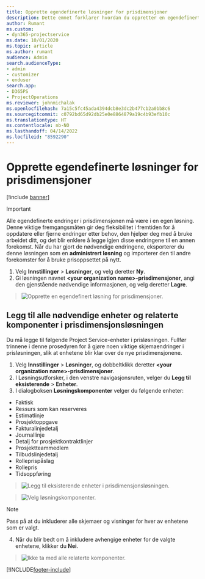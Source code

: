 ```yaml
---
title: Opprette egendefinerte løsninger for prisdimensjoner
description: Dette emnet forklarer hvordan du oppretter en egendefinert løsning når du oppretter egendefinerte prisdimensjoner.
author: Rumant
ms.custom:
- dyn365-projectservice
ms.date: 10/01/2020
ms.topic: article
ms.author: rumant
audience: Admin
search.audienceType:
- admin
- customizer
- enduser
search.app:
- D365PS
- ProjectOperations
ms.reviewer: johnmichalak
ms.openlocfilehash: 7a15c5fc45ada4394dcb8e3dc2b477cb2a0bb8c6
ms.sourcegitcommit: c0792bd65d92db25e0e8864879a19c4b93efb10c
ms.translationtype: HT
ms.contentlocale: nb-NO
ms.lasthandoff: 04/14/2022
ms.locfileid: "8592290"
---
```

# <a name="create-custom-solutions-for-pricing-dimensions"></a>Opprette egendefinerte løsninger for prisdimensjoner

[!include [banner](../includes/psa-now-project-operations.md)]

> [!IMPORTANT]
> Alle egendefinerte endringer i prisdimensjonen må være i en egen løsning. Denne viktige fremgangsmåten gir deg fleksibilitet i fremtiden for å oppdatere eller fjerne endringer etter behov, den hjelper deg med å bruke arbeidet ditt, og det blir enklere å legge igjen disse endringene til en annen forekomst. Når du har gjort de nødvendige endringene, eksporterer du denne løsningen som en **administrert løsning** og importerer den til andre forekomster for å bruke prisoppsettet på nytt.

1. Velg **Innstillinger** > **Løsninger**, og velg deretter **Ny**. 
2. Gi løsningen navnet **\<your organization name>-prisdimensjoner**, angi den gjenstående nødvendige informasjonen, og velg deretter **Lagre**.

> ![Opprette en egendefinert løsning for prisdimensjoner.](media/Creation-of-custom-pricing-dimension-solution.PNG)
  
## <a name="add-all-required-entities-and-related-components-to-the-pricing-dimension-solution"></a>Legg til alle nødvendige enheter og relaterte komponenter i prisdimensjonsløsningen
Du må legge til følgende Project Service-enheter i prisløsningen. Fullfør trinnene i denne prosedyren for å gjøre noen viktige skjemaendringer i prisløsningen, slik at enhetene blir klar over de nye prisdimensjonene.

1. Velg **Innstillinger** > **Løsninger**, og dobbeltklikk deretter **\<your organization name>-prisdimensjoner**. 
2. I Løsningsutforsker, i den venstre navigasjonsruten, velger du **Legg til eksisterende** > **Enheter**.
3. I dialogboksen **Løsningskomponenter** velger du følgende enheter:

- Faktisk
- Ressurs som kan reserveres
- Estimatlinje
- Prosjektoppgave
- Fakturalinjedetalj
- Journallinje
- Detalj for prosjektkontraktlinjer
- Prosjektteammedlem
- Tilbudslinjedetalj
- Rolleprispåslag
- Rollepris 
- Tidsoppføring 

> ![Legg til eksisterende enheter i prisdimensjonsløsningen.](media/Existing-entities-to-PD-solution.png)

> ![Velg løsningskomponenter.](media/Dimension-Components.png)

> [!NOTE]
> Pass på at du inkluderer alle skjemaer og visninger for hver av enhetene som er valgt.

4. Når du blir bedt om å inkludere avhengige enheter for de valgte enhetene, klikker du **Nei**.

> ![Ikke ta med alle relaterte komponenter.](media/Do-not-include-required.png)




[!INCLUDE[footer-include](../includes/footer-banner.md)]
